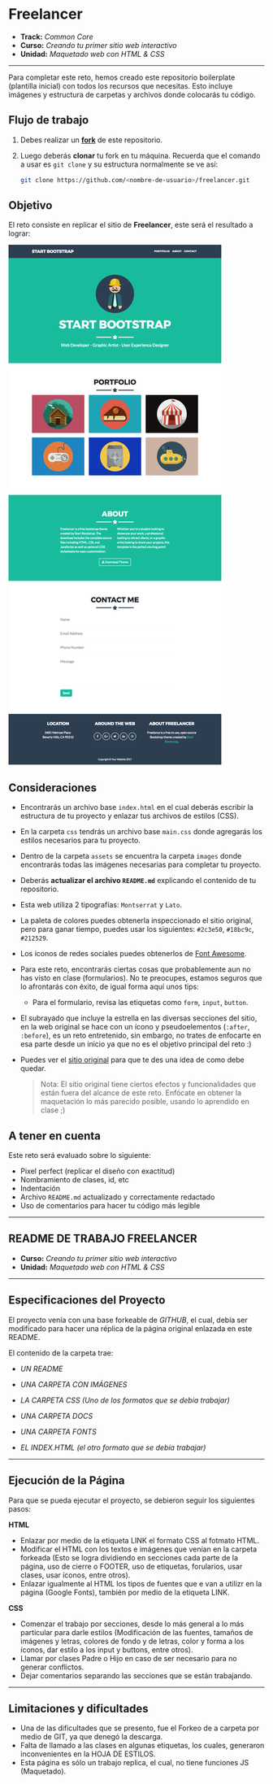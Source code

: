 # Freelancer

* **Track:** _Common Core_
* **Curso:** _Creando tu primer sitio web interactivo_
* **Unidad:** _Maquetado web con HTML & CSS_

***

Para completar este reto, hemos creado este repositorio boilerplate (plantilla
inicial) con todos los recursos que necesitas. Esto incluye imágenes y
estructura de carpetas y archivos donde colocarás tu código.

## Flujo de trabajo

1. Debes realizar un [**fork**](https://gist.github.com/ivandevp/1de47ae69a5e139a6622d78c882e1f74)
   de este repositorio.

2. Luego deberás **clonar** tu fork en tu máquina. Recuerda que el comando a usar
   es `git clone` y su estructura normalmente se ve así:

   ```bash
   git clone https://github.com/<nombre-de-usuario>/freelancer.git
   ```

## Objetivo

El reto consiste en replicar el sitio de **Freelancer**, este será el resultado
a lograr:

![Freelancer Website](docs/fullpage.png)

## Consideraciones

* Encontrarás un archivo base `index.html` en el cual deberás escribir la
  estructura de tu proyecto y enlazar tus archivos de estilos (CSS).

* En la carpeta `css` tendrás un archivo base `main.css` donde agregarás los
  estilos necesarios para tu proyecto.

* Dentro de la carpeta `assets` se encuentra la carpeta `images` donde
  encontrarás todas las imágenes necesarias para completar tu proyecto.

* Deberás **actualizar el archivo `README.md`** explicando el contenido de tu
  repositorio.

* Esta web utiliza 2 tipografías: `Montserrat` y `Lato`.

* La paleta de colores puedes obtenerla inspeccionado el sitio original, pero
  para ganar tiempo, puedes usar los siguientes: `#2c3e50`, `#18bc9c`,
  `#212529`.

* Los íconos de redes sociales puedes obtenerlos de [Font Awesome](http://fontawesome.io/).

* Para este reto, encontrarás ciertas cosas que probablemente aun no has visto
  en clase (formularios). No te preocupes, estamos seguros que lo afrontarás con
  éxito, de igual forma aquí unos tips:

  - Para el formulario, revisa las etiquetas como `form`, `input`, `button`.

* El subrayado que incluye la estrella en las diversas secciones del sitio, en
  la web original se hace con un ícono y pseudoelementos (`:after`, `:before`),
  es un reto entretenido, sin embargo, no trates de enfocarte en esa parte desde
  un inicio ya que no es el objetivo principal del reto :)

* Puedes ver el [sitio original](https://blackrockdigital.github.io/startbootstrap-freelancer/)
  para que te des una idea de como debe quedar.

  > Nota: El sitio original tiene ciertos efectos y funcionalidades que
están fuera del alcance de este reto. Enfócate en obtener la maquetación
lo más parecido posible, usando lo aprendido en clase ;)

## A tener en cuenta

Este reto será evaluado sobre lo siguiente:

* Pixel perfect (replicar el diseño con exactitud)
* Nombramiento de clases, id, etc
* Indentación
* Archivo `README.md` actualizado y correctamente redactado
* Uso de comentarios para hacer tu código más legible

****

## README DE TRABAJO FREELANCER

* **Curso:** _Creando tu primer sitio web interactivo_
* **Unidad:** _Maquetado web con HTML & CSS_

***

## Especificaciones del Proyecto

El proyecto venía con una base forkeable de _GITHUB_, el cual, debía ser modificado para hacer una réplica de la página original
enlazada en este README.

El contenido de la carpeta trae:
* _UN README_

* _UNA CARPETA CON IMÁGENES_

* _LA CARPETA CSS (Uno de los formatos que se debía trabajar)_

* _UNA CARPETA DOCS_

* _UNA CARPETA FONTS_

* _EL INDEX.HTML (el otro formato que se debía trabajar)_

***

## Ejecución de la Página

Para que se pueda ejecutar el proyecto, se debieron seguir los siguientes pasos:

**HTML**

* Enlazar por medio de la etiqueta LINK el formato CSS al fotmato HTML.
* Modificar el HTML con los textos e imágenes que venían en la carpeta forkeada (Esto se logra dividiendo en secciones cada parte de la
página, uso de cierre o FOOTER, uso de etiquetas, forularios, usar clases, usar íconos, entre otros).
* Enlazar igualmente al HTML los tipos de fuentes que e van a utilizr en la página (Google Fonts), también por medio de la 
etiqueta LINK.

**CSS**

* Comenzar el trabajo por secciones, desde lo más general a lo más particular para darle estilos (Modificación de las fuentes, tamaños
de imágenes y letras, colores de fondo y de letras, color y forma a los íconos, dar estilo a los input y buttons, entre otros).
* Llamar por clases Padre o Hijo en caso de ser necesario para no generar conflictos.
* Dejar comentarios separando las secciones que se están trabajando.

***

## Limitaciones y dificultades

* Una de las dificultades que se presento, fue el Forkeo de a carpeta por medio de GIT, ya que denegó la descarga.
* Falta de llamado a las clases en algunas etiquetas, los cuales, generaron inconvenientes en la HOJA DE ESTILOS.
* Esta página es sólo un trabajo replica, el cual, no tiene funciones JS (Maquetado).

